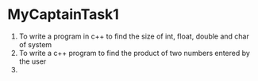 # MyCaptainTask1
1) To write a program in c++ to find the size of int, float, double and char of system
2) To write a c++ program to find the product of two numbers entered by the user
3) 
